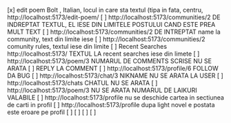 [x] edit poem Bolt , Italian, locul in care sta textul (tipa in fata, centru,   http://localhost:5173/edit-poem/
[ ] http://localhost:5173/communities/2 DE INDREPTAT TEXTUL, EL IESE DIN LIMITELE POSTULUI CAND ESTE PREA MULT TEXT
[ ] http://localhost:5173/communities/2 DE INTREPTAT name la community, text din limite iese
[ ] http://localhost:5173/communities/2 comunity rules, textul iese din limite
[ ] Recent Searches http://localhost:5173/ TEXTUL LA recent searches iese din limete
[ ] http://localhost:5173/poem/3 NUMARUL DE COMMENTS SCRISE NU SE ARATA
[ ] REPLY LA COMMENT
[ ] http://localhost:5173/profile/6 FOLLOW DA BUG
[ ] http://localhost:5173/chat/3 NIKNAME NU SE ARATA LA USER
[ ] http://localhost:5173/chats CHATUL NU SE ARATA
[ ] http://localhost:5173/poem/3 NU SE ARATA NUMARUL DE LAIKURI VALABILE
[ ] http://localhost:5173/profile nu se deschide cartea in sectiunea de carti in profil
[ ] http://localhost:5173/profile dupa light novel e postata este eroare pe profil
[ ]
[ ]
[ ]
[ ]
